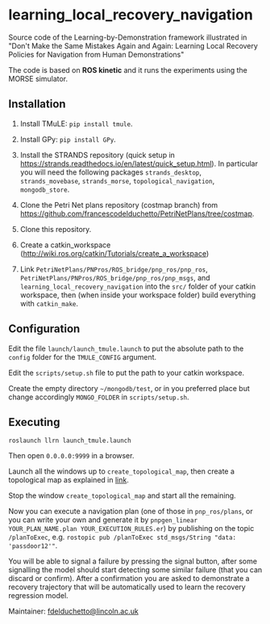 # learning_local_recovery_navigation
Source code of the Learning-by-Demonstration framework illustrated in "Don't Make the Same Mistakes Again and Again: Learning Local Recovery Policies for Navigation from Human Demonstrations"

The code is based on **ROS kinetic** and it runs the experiments using the MORSE simulator.

## Installation
1. Install TMuLE: `pip install tmule`.

2. Install GPy: `pip install GPy`.

3. Install the STRANDS repository (quick setup in https://strands.readthedocs.io/en/latest/quick_setup.html). In particular you will need the following packages `strands_desktop`, `strands_movebase`, `strands_morse`, `topological_navigation`, `mongodb_store`.

4. Clone the Petri Net plans repository (costmap branch) from https://github.com/francescodelduchetto/PetriNetPlans/tree/costmap.

5. Clone this repository.

7. Create a catkin_workspace (http://wiki.ros.org/catkin/Tutorials/create_a_workspace)

6. Link `PetriNetPlans/PNPros/ROS_bridge/pnp_ros/pnp_ros`, `PetriNetPlans/PNPros/ROS_bridge/pnp_ros/pnp_msgs`, and `learning_local_recovery_navigation` into the `src/` folder of your catkin workspace, then (when inside your workspace folder) build everything with `catkin_make`.

## Configuration
Edit the file `launch/launch_tmule.launch` to put the absolute path to the `config` folder for the `TMULE_CONFIG` argument.

Edit the `scripts/setup.sh` file to put the path to your catkin workspace.



Create the empty directory `~/mongodb/test`, or in you preferred place but change accordingly `MONGO_FOLDER` in `scripts/setup.sh`.

## Executing

`roslaunch llrn launch_tmule.launch`

Then open `0.0.0.0:9999` in a browser.

Launch all the windows up to `create_topological_map`, then create a topological map as explained in [link](link).

Stop the window `create_topological_map` and start all the remaining.

Now you can execute a navigation plan (one of those in `pnp_ros/plans`, or you can write your own and generate it by `pnpgen_linear YOUR_PLAN_NAME.plan YOUR_EXECUTION_RULES.er`) by publishing on the topic `/planToExec`, e.g. `rostopic pub /planToExec std_msgs/String "data: 'passdoor12'"`.

You will be able to signal a failure by pressing the signal button, after some signalling the model should start detecting some similar failure (that you can discard or confirm). After a confirmation you are asked to demonstrate a recovery trajectory that will be automatically used to learn the recovery regression model.


Maintainer: fdelduchetto@lincoln.ac.uk
